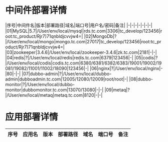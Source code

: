# 中间件部署详情

|序号|中间件名|版本|部署路径|域名|端口号|用户名/密码|备注|
|-|-|-|-|-|-|-|
|01|MySQL|5.7|/User/env/local/mysql|rds.tc.com|3306|tc_develop/123456|root:tc_product/Rjr7)71qnbldjcvvjw4=|
|02|MongoDb|?|/User/env/local/mongo|mongo.tc.com|27017|tc_develop/123456|root:tc_product/Rjr7)71qnbldjcvvjw4=|
|03|zookeeper|3.4.6|/User/env/local/zookeeper-3.4.6|zk.tc.com|2181|-|-|
|04|redis|?|/User/env/local/redis|redis.tc.com|6379|123456|-|
|05|codis|?|/User/env/local/codis|codis.tc.com|6380/6381/6382/6383/19001/19002/19081/19082/11001/11002/18090|123456|-|
|06|nginx|?|/User/env/local/nginx|-|80|-|-|
|07|dubbo-admin|?|/User/env/local/dubbo-admin|dubboadmin.tc.com|12005/12080/12009|root/root|-|
|08|dubbo-monitor|?|/User/env/local/dubbo-monitor|dubbomonitor.tc.com|13070/13080|-|-|
|09|metaq|?|/User/env/local/metaq|metaq.tc.com|8120|-|-|

# 应用部署详情

|序号|应用名|版本|部署路径|域名|端口号|备注|
|-|-|-|-|-|-|-|